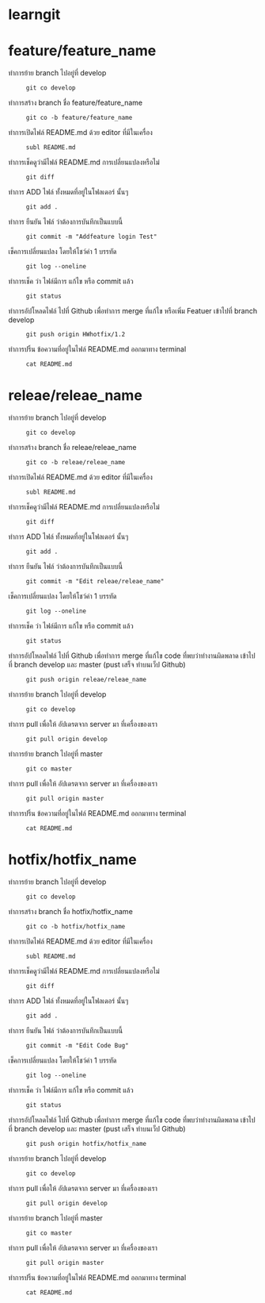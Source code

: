 # learngit

# feature/feature_name




ทำการย้าย branch ไปอยู่ที่ develop 
```
	 git co develop
```	 
ทำการสร้าง branch ชื่อ feature/feature_name
```
	 git co -b feature/feature_name
```	 

ทำการเปิดไฟล์ README.md ด้วย editor ที่มีในเครื่อง
```	 
	 subl README.md 
```
ทำการเช็คดูว่ามีไฟล์ README.md การเปลี่ยนแปลงหรือไม่
```	 
	 git diff
```
ทำการ ADD ไฟล์ ทั้งหมดที่อยู่ในโฟลเดอร์ นั้นๆ
```
	 git add .
```
ทำการ ยืนยัน ไฟล์ ว่าต้องการบันทึกเป็นแบบนี้	 
```
	 git commit -m "Addfeature login Test"
```
เช็คการเปลี่ยนแปลง โดยให้โชว์ค่า 1 บรรทัด	 
```
	 git log --oneline
```
ทำการเช็ค ว่า ไฟล์มีการ แก้ไข หรือ commit แล้ว  
```
	 git status
```	
ทำการอัปโหลดไฟล์ ไปที่ Github เพื่อทำการ merge ที่แก้ไข หรือเพิ่ม Featuer เข้าไปที่ branch develop 
```
	 git push origin HWhotfix/1.2
```
ทำการปริ้น ข้อความที่อยู่ในไฟล์ README.md ออกมาทาง terminal
```
	 cat README.md

```



# releae/releae_name
ทำการย้าย branch ไปอยู่ที่ develop 
```
	 git co develop
```	 
ทำการสร้าง branch ชื่อ releae/releae_name
```
	 git co -b releae/releae_name
```	 

ทำการเปิดไฟล์ README.md ด้วย editor ที่มีในเครื่อง
```	 
	 subl README.md 
```
ทำการเช็คดูว่ามีไฟล์ README.md การเปลี่ยนแปลงหรือไม่
```	 
	 git diff
```
ทำการ ADD ไฟล์ ทั้งหมดที่อยู่ในโฟลเดอร์ นั้นๆ
```
	 git add .
```
ทำการ ยืนยัน ไฟล์ ว่าต้องการบันทึกเป็นแบบนี้	 
```
	 git commit -m "Edit releae/releae_name"
```
เช็คการเปลี่ยนแปลง โดยให้โชว์ค่า 1 บรรทัด	 
```
	 git log --oneline
```
ทำการเช็ค ว่า ไฟล์มีการ แก้ไข หรือ commit แล้ว  
```
	 git status
```	
ทำการอัปโหลดไฟล์ ไปที่ Github เพื่อทำการ merge ที่แก้ไข code ที่พบว่าทำงานผิดพลาด เข้าไปที่ branch develop และ master (pust เสร็จ ทำบนเว็ป Github)
```
	 git push origin releae/releae_name
```
ทำการย้าย branch ไปอยู่ที่ develop 
```
     git co develop 
```
ทำการ pull เพื่อให้ อัปเดรตจาก server มา ที่เครื่องของเรา
```
     git pull origin develop
```
ทำการย้าย branch ไปอยู่ที่ master
```
     git co master
```
ทำการ pull เพื่อให้ อัปเดรตจาก server มา ที่เครื่องของเรา
```
     git pull origin master
```
ทำการปริ้น ข้อความที่อยู่ในไฟล์ README.md ออกมาทาง terminal
```
	 cat README.md

```



# hotfix/hotfix_name

ทำการย้าย branch ไปอยู่ที่ develop 
```
	 git co develop
```	 
ทำการสร้าง branch ชื่อ hotfix/hotfix_name
```
	 git co -b hotfix/hotfix_name
```	 

ทำการเปิดไฟล์ README.md ด้วย editor ที่มีในเครื่อง
```	 
	 subl README.md 
```
ทำการเช็คดูว่ามีไฟล์ README.md การเปลี่ยนแปลงหรือไม่
```	 
	 git diff
```
ทำการ ADD ไฟล์ ทั้งหมดที่อยู่ในโฟลเดอร์ นั้นๆ
```
	 git add .
```
ทำการ ยืนยัน ไฟล์ ว่าต้องการบันทึกเป็นแบบนี้	 
```
	 git commit -m "Edit Code Bug"
```
เช็คการเปลี่ยนแปลง โดยให้โชว์ค่า 1 บรรทัด	 
```
	 git log --oneline
```
ทำการเช็ค ว่า ไฟล์มีการ แก้ไข หรือ commit แล้ว  
```
	 git status
```	
ทำการอัปโหลดไฟล์ ไปที่ Github เพื่อทำการ merge ที่แก้ไข code ที่พบว่าทำงานผิดพลาด เข้าไปที่ branch develop และ master (pust เสร็จ ทำบนเว็ป Github)
```
	 git push origin hotfix/hotfix_name
```
ทำการย้าย branch ไปอยู่ที่ develop 
```
	 git co develop 
```
ทำการ pull เพื่อให้ อัปเดรตจาก server มา ที่เครื่องของเรา
```
     git pull origin develop
```
ทำการย้าย branch ไปอยู่ที่ master
```
     git co master
```
ทำการ pull เพื่อให้ อัปเดรตจาก server มา ที่เครื่องของเรา
```
     git pull origin master
```
ทำการปริ้น ข้อความที่อยู่ในไฟล์ README.md ออกมาทาง terminal
```
	 cat README.md

```


